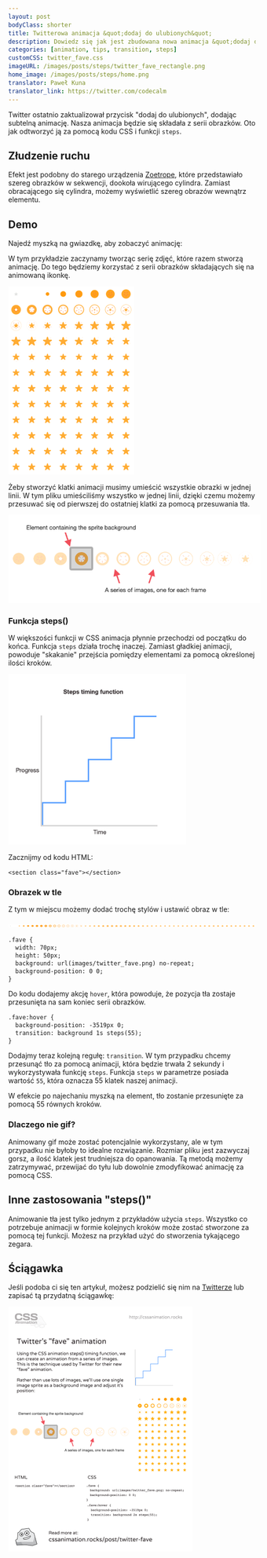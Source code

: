 ```yaml
---
layout: post
bodyClass: shorter
title: Twitterowa animacja &quot;dodaj do ulubionych&quot;
description: Dowiedz się jak jest zbudowana nowa animacja &quot;dodaj do ulubionych&quot;, kt&oacute;ra korzysta z funkcji steps() w CSS.
categories: [animation, tips, transition, steps]
customCSS: twitter_fave.css
imageURL: /images/posts/steps/twitter_fave_rectangle.png
home_image: /images/posts/steps/home.png
translator: Paweł Kuna
translator_link: https://twitter.com/codecalm
---
```


Twitter ostatnio zaktualizował przycisk &quot;dodaj do ulubionych&quot;, dodając subtelną animację. Nasza animacja będzie się składała z serii obrazk&oacute;w. Oto jak odtworzyć ją za pomocą kodu CSS i funkcji `steps`.

## Złudzenie ruchu

Efekt jest podobny do starego urządzenia [Zoetrope](http://en.wikipedia.org/wiki/Zoetrope), kt&oacute;re przedstawiało szereg obrazk&oacute;w w sekwencji, dookoła wirującego cylindra. Zamiast obracającego się cylindra, możemy wyświetlić szereg obraz&oacute;w wewnątrz elementu.

## Demo

Najedź myszką na gwiazdkę, aby zobaczyć animację:

<section class="fave demo-container tap-to-activate"></section>

W tym przykładzie zaczynamy tworząc serię zdjęć, kt&oacute;re razem stworzą animację. Do tego będziemy korzystać z serii obrazk&oacute;w składających się na animowaną ikonkę.

<img src="/images/posts/steps/twitter_fave_rectangle.png" alt="Frames from Twitter's fave icon animation" style="max-width:256px" />

Żeby stworzyć klatki animacji musimy umieścić wszystkie obrazki w jednej linii. W tym pliku umieściliśmy wszystko w jednej linii, dzięki czemu możemy przesuwać się od pierwszej do ostatniej klatki za pomocą przesuwania tła.

<img src="/images/posts/steps/frames.png" alt="How the background images are positioned within an element" style="max-width:514px" />

### Funkcja steps()

W większości funkcji w CSS animacja płynnie przechodzi od początku do końca. Funkcja `steps` działa trochę inaczej. Zamiast gładkiej animacji, powoduje &quot;skakanie&quot; przejścia pomiędzy elementami za pomocą określonej ilości krok&oacute;w.

<img src="/images/posts/steps/steps.png" alt="How the steps function is illustrated on a graph, as a series of discrete steps" style="max-width:362px" />

Zacznijmy od kodu HTML:

    <section class="fave"></section>

### Obrazek w tle

Z tym w miejscu możemy dodać trochę styl&oacute;w i ustawić obraz w tle:

![Image sprite for the animation](/images/posts/steps/twitter_fave.png)

    .fave {
      width: 70px;
      height: 50px;
      background: url(images/twitter_fave.png) no-repeat;
      background-position: 0 0;
    }

Do kodu dodajemy akcję&nbsp;`hover`, kt&oacute;ra powoduje, że pozycja tła zostaje przesunięta na sam koniec serii obrazk&oacute;w.

    .fave:hover {
      background-position: -3519px 0;
      transition: background 1s steps(55);
    }

Dodajmy teraz kolejną regułę: `transition`. W tym przypadku chcemy przesunąć tło za pomocą animacji, kt&oacute;ra będzie trwała 2 sekundy i wykorzystywała funkcję `steps`. Funkcja `steps` w parametrze posiada wartość `55`, kt&oacute;ra oznacza 55 klatek naszej animacji.

W efekcie po najechaniu myszką na element, tło zostanie przesunięte za pomocą 55 r&oacute;wnych krok&oacute;w.

### Dlaczego nie gif?

Animowany gif może zostać potencjalnie wykorzystany, ale w tym przypadku nie byłoby to idealne rozwiązanie. Rozmiar pliku jest zazwyczaj gorsz, a ilość klatek jest trudniejsza do opanowania. Tą metodą możemy zatrzymywać, przewijać do tyłu lub dowolnie zmodyfikować animację za pomocą CSS.

## Inne zastosowania &quot;steps()&quot;

Animowanie tła jest tylko jednym z przykład&oacute;w użycia&nbsp;`steps`. Wszystko co potrzebuje animacji w formie kolejnych krok&oacute;w może zostać stworzone za pomocą tej funkcji. Możesz na przykład użyć do stworzenia tykającego zegara.

## Ściągawka

Jeśli podoba ci się ten artykuł, możesz podzielić się nim na [Twitterze](https://twitter.com/intent/tweet?text=Recreate%20the%20Twitter%20fave%20icon%20animation&url=https://cssanimation.rocks/post/twitter-fave/&original_referer=https://cssanimation.rocks) lub zapisać tą przydatną ściągawkę:

<img src="/tips/twitter-fave.png" alt="Share this summary on Twitter" style="max-width:375px" />

